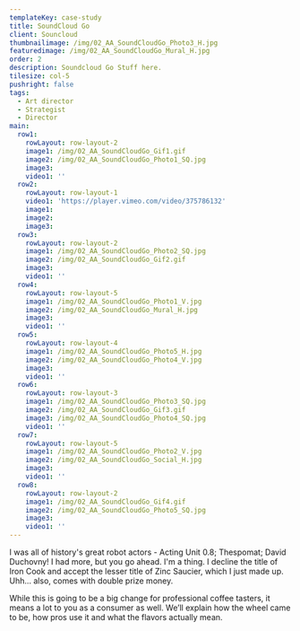 ```yaml
---
templateKey: case-study
title: SoundCloud Go
client: Souncloud
thumbnailimage: /img/02_AA_SoundCloudGo_Photo3_H.jpg
featuredimage: /img/02_AA_SoundCloudGo_Mural_H.jpg
order: 2
description: Soundcloud Go Stuff here.
tilesize: col-5
pushright: false
tags:
  - Art director
  - Strategist
  - Director
main:
  row1:
    rowLayout: row-layout-2
    image1: /img/02_AA_SoundCloudGo_Gif1.gif
    image2: /img/02_AA_SoundCloudGo_Photo1_SQ.jpg
    image3: 
    video1: ''
  row2:
    rowLayout: row-layout-1
    video1: 'https://player.vimeo.com/video/375786132'
    image1:
    image2:
    image3: 
  row3:
    rowLayout: row-layout-2
    image1: /img/02_AA_SoundCloudGo_Photo2_SQ.jpg
    image2: /img/02_AA_SoundCloudGo_Gif2.gif
    image3: 
    video1: ''
  row4:
    rowLayout: row-layout-5
    image1: /img/02_AA_SoundCloudGo_Photo1_V.jpg
    image2: /img/02_AA_SoundCloudGo_Mural_H.jpg
    image3: 
    video1: ''
  row5:
    rowLayout: row-layout-4
    image1: /img/02_AA_SoundCloudGo_Photo5_H.jpg
    image2: /img/02_AA_SoundCloudGo_Photo4_V.jpg
    image3: 
    video1: ''
  row6:
    rowLayout: row-layout-3
    image1: /img/02_AA_SoundCloudGo_Photo3_SQ.jpg
    image2: /img/02_AA_SoundCloudGo_Gif3.gif
    image3: /img/02_AA_SoundCloudGo_Photo4_SQ.jpg
    video1: ''
  row7:
    rowLayout: row-layout-5
    image1: /img/02_AA_SoundCloudGo_Photo2_V.jpg
    image2: /img/02_AA_SoundCloudGo_Social_H.jpg
    image3: 
    video1: ''
  row8:
    rowLayout: row-layout-2
    image1: /img/02_AA_SoundCloudGo_Gif4.gif
    image2: /img/02_AA_SoundCloudGo_Photo5_SQ.jpg
    image3: 
    video1: ''             
---
```


I was all of history's great robot actors - Acting Unit 0.8; Thespomat; David Duchovny! I had more, but you go ahead. I'm a thing. I decline the title of Iron Cook and accept the lesser title of Zinc Saucier, which I just made up. Uhh… also, comes with double prize money.

While this is going to be a big change for professional coffee tasters, it means a lot to you as a consumer as well. We’ll explain how the wheel came to be, how pros use it and what the flavors actually mean.
